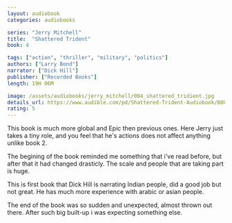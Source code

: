 ```yaml
---
layout: audiobook
categories: audiobooks

series: "Jerry Mitchell"
title:  "Shattered Trident"
book: 4

tags: ["action", "thriller", "military", "politics"]
authors: ["Larry Bond"]
narrator: ["Dick Hill"]
publisher: ["Recorded Books"]
length: 19H 06M

image: /assets/audiobooks/jerry_mitchell/004_shattered_tridient.jpg
details_url: https://www.audible.com/pd/Shattered-Trident-Audiobook/B00CMD61SI
rating: 5
---
```


This book is much more global and Epic then previous ones. Here Jerry just takes a tiny role, and you feel that he's actions does not affect anything unlike book 2.

The begining of the book reminded me something that i've read before, but after that it had changed drasticly. The scale and people that are taking part is huge.

This is first book that Dick Hill is narrating Indian people, did a good job but not great. He has much more experience with arabic or asian people.

The end of the book was so sudden and unexpected, almost thrown out there. After such big built-up i was expecting something else.